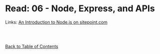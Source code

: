 # Read: 06 - Node, Express, and APIs

Links: 
[An Introduction to Node.js on sitepoint.com](https://www.sitepoint.com/an-introduction-to-node-js)





<br>
<br>

[Back to Table of Contents](README.md)